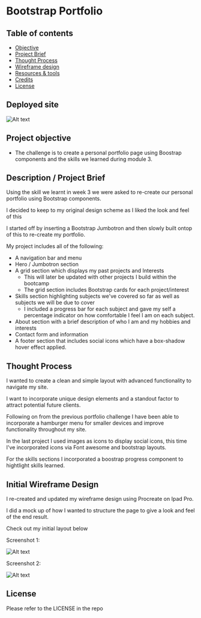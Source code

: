 # Bootstrap Portfolio

## Table of contents

- [Objective](#Project-objective)
- [Project Brief](#Description)
- [Thought Process](#Thought-process)
- [Wireframe design](#Initial-wireframe-design)
- [Resources & tools](#Resources)
- [Credits](#Credits)
- [License](#License)

## Deployed site

![Alt text](../Bootstrap-Portfolio/images/BootstrapP-final.png)

## Project objective

- The challenge is to create a personal portfolio page using Boostrap components and the skills we learned during module 3.

## Description / Project Brief

Using the skill we learnt in week 3 we were asked to re-create our personal portfolio using Bootstrap components.

I decided to keep to my original design scheme as I liked the look and feel of this

I started off by inserting a Bootstrap Jumbotron and then slowly built ontop of this to re-create my portfolio.

My project includes all of the following:

- A navigation bar and menu
- Hero / Jumbotron section
- A grid section which displays my past projects and Interests
  - This will later be updated with other projects I build within the bootcamp
  - The grid section includes Bootstrap cards for each project/interest
- Skills section highlighting subjects we've covered so far as well as subjects we will be due to cover
  - I included a progress bar for each subject and gave my self a percentage indicator on how comfortable I feel I am on each subject.
- About section with a brief description of who I am and my hobbies and interests
- Contact form and information
- A footer section that includes social icons which have a box-shadow hover effect applied.

## Thought Process

I wanted to create a clean and simple layout with advanced functionality to navigate my site.

I want to incorporate unique design elements and a standout factor to attract potential future clients.

Following on from the previous portfolio challenge I have been able to incorporate a hamburger menu for smaller devices and improve functionality throughout my site.

In the last project I used images as icons to display social icons, this time I've incorporated icons via Font awesome and bootstrap layouts.

For the skills sections I incorporated a boostrap progress component to hightlight skills learned.
## Initial Wireframe Design

I re-created and updated my wireframe design using Procreate on Ipad Pro.

I did a mock up of how I wanted to structure the page to give a look and feel of the end result.

Check out my initial layout below

Screenshot 1:

![Alt text](../Bootstrap-Portfolio/images/BS%20wire%202.jpg)

Screenshot 2:

![Alt text](../Bootstrap-Portfolio/images/BS%20wire1.jpg)

## License

Please refer to the LICENSE in the repo
